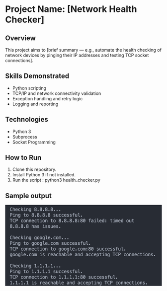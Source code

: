 # Project Name: [Network Health Checker]

## Overview

This project aims to [brief summary — e.g., automate the health checking of network devices by pinging their IP addresses and testing TCP socket connections].

## Skills Demonstrated

- Python scripting
- TCP/IP and network connectivity validation
- Exception handling and retry logic
- Logging and reporting

## Technologies

- Python 3
- Subprocess
- Socket Programming

## How to Run

1. Clone this repository.
2. Install Python 3 if not installed.
3. Run the script : python3 health_checker.py

## Sample output

![Health_Checker](./network_health_checker_output.png)

